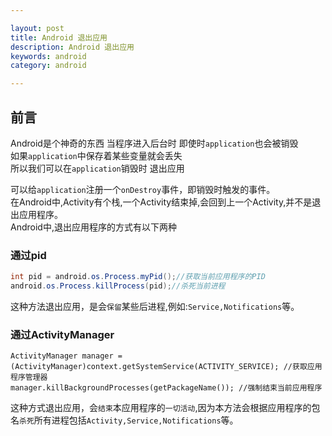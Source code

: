 ```yaml
---

layout: post
title: Android 退出应用
description: Android 退出应用
keywords: android
category: android

---
```


## 前言

Android是个神奇的东西 当程序进入后台时 即使时`application`也会被销毁   
如果`application`中保存着某些变量就会丢失  
所以我们可以在`application`销毁时 退出应用 

可以给`application`注册一个`onDestroy`事件，即销毁时触发的事件。  
在Android中,Activity有个栈,一个Activity结束掉,会回到上一个Activity,并不是退出应用程序。  
Android中,退出应用程序的方式有以下两种

### 通过pid

```java
int pid = android.os.Process.myPid();//获取当前应用程序的PID
android.os.Process.killProcess(pid);//杀死当前进程
```

这种方法退出应用，是会`保留`某些后进程,例如:`Service,Notifications`等。

### 通过ActivityManager

```
ActivityManager manager = (ActivityManager)context.getSystemService(ACTIVITY_SERVICE); //获取应用程序管理器 
manager.killBackgroundProcesses(getPackageName()); //强制结束当前应用程序
```

这种方式退出应用，会`结束`本应用程序的`一切活动`,因为本方法会根据应用程序的包名`杀死`所有进程包括`Activity,Service,Notifications`等。